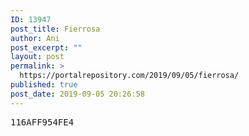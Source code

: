 ```yaml
---
ID: 13947
post_title: Fierrosa
author: Ani
post_excerpt: ""
layout: post
permalink: >
  https://portalrepository.com/2019/09/05/fierrosa/
published: true
post_date: 2019-09-05 20:26:58
---
```

<pre>116AFF954FE4</pre>